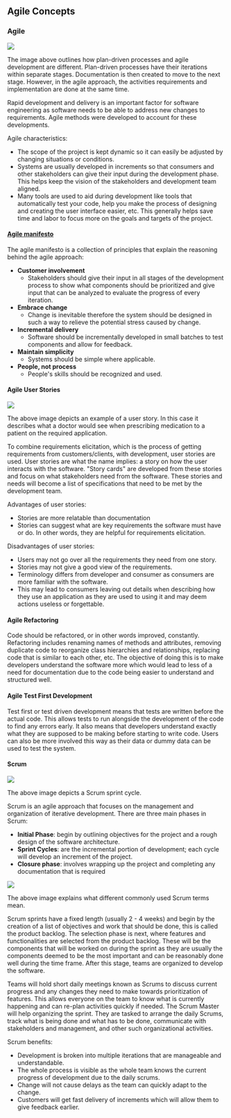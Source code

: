 ## Agile Concepts

### Agile

![](https://user-images.githubusercontent.com/14268523/121416020-5536be00-c936-11eb-8584-5c3f62112840.png)

The image above outlines how plan-driven processes and agile development are different. Plan-driven processes have their iterations within separate stages. Documentation is then created to move to the next stage. However, in the agile approach, the activities requirements and implementation are done at the same time.

Rapid development and delivery is an important factor for software engineering
as software needs to be able to address new changes to requirements. Agile methods were developed to account for these developments.

Agile characteristics:

- The scope of the project is kept dynamic so it can easily be adjusted by changing situations or conditions.
- Systems are usually developed in increments so that consumers and other stakeholders can give their input during the development phase. This helps keep the vision of the stakeholders and development team aligned.
- Many tools are used to aid during development like tools that automatically test your code, help you make the process of designing and creating the user interface easier, etc. This generally helps save time and labor to focus more on the goals and targets of the project.

#### [Agile manifesto](https://agilemanifesto.org/)

The agile manifesto is a collection of principles that explain the reasoning behind the agile approach:

- **Customer involvement**
  - Stakeholders should give their input in all stages of the development process to show what components should be prioritized and give input that can be analyzed to evaluate the progress of every iteration.
- **Embrace change**
  - Change is inevitable therefore the system should be designed in such a way to relieve the potential stress caused by change.
- **Incremental delivery**
  - Software should be incrementally developed in small batches to test components and allow for feedback.
- **Maintain simplicity**
  - Systems should be simple where applicable.
- **People, not process**
  - People's skills should be recognized and used.

#### Agile User Stories

![](https://user-images.githubusercontent.com/14268523/121424292-2e30ba00-c93f-11eb-896f-01c4402e9209.png)

The above image depicts an example of a user story. In this case it describes what a doctor would see when prescribing medication to a patient on the required application.

To combine requirements elicitation, which is the process of getting requirements from customers/clients, with development, user stories are used. User stories are what the name implies: a story on how the user interacts with the software. "Story cards" are developed from these stories and focus on what stakeholders need from the software. These stories and needs will become a list of specifications that need to be met by the development team.

Advantages of user stories:
- Stories are more relatable than documentation
- Stories can suggest what are key requirements the software must have or do. In other words, they are helpful for requirements elicitation.

Disadvantages of user stories:
- Users may not go over all the requirements they need from one story.
- Stories may not give a good view of the requirements.
- Terminology differs from developer and consumer as consumers are more familiar with the software.
- This may lead to consumers leaving out details when describing how they use an application as they are used to using it and may deem actions useless or forgettable.

#### Agile Refactoring

Code should be refactored, or in other words improved, constantly. Refactoring includes renaming names of methods and attributes, removing duplicate code to reorganize class hierarchies and relationships, replacing code that is similar to each other, etc. The objective of doing this is to make developers understand the software more which would lead to less of a need for documentation due to the code being easier to understand and structured well.

#### Agile Test First Development

Test first or test driven development means that tests are written before the actual code. This allows tests to run alongside the development of the code to find any errors early. It also means that developers understand exactly what they are supposed to be making before starting to write code. Users can also be more involved this way as their data or dummy data can be used to test the system.

#### Scrum

![](https://user-images.githubusercontent.com/14268523/121424789-bc0ca500-c93f-11eb-8fda-e68a34226f2f.png)

The above image depicts a Scrum sprint cycle.

Scrum is an agile approach that focuses on the management and organization of iterative development. There are three main phases in Scrum:

- **Initial Phase**: begin by outlining objectives for the project and a rough design of the software architecture.
- **Sprint Cycles**: are the incremental portion of development; each cycle will develop an increment of the project.
- **Closure phase**: involves wrapping up the project and completing any documentation that is required

![](https://user-images.githubusercontent.com/14268523/121425704-b499cb80-c940-11eb-801f-c8f0d231723d.png)

The above image explains what different commonly used Scrum terms mean.

Scrum sprints have a fixed length (usually 2 - 4 weeks) and begin by the creation of a list of objectives and work that should be done, this is called the product backlog. The selection phase is next, where features and functionalities are selected from the product backlog. These will be the components that will be worked on during the sprint as they are usually the components deemed to be the most important and can be reasonably done well during the time frame. After this stage, teams are organized to develop the software.

Teams will hold short daily meetings known as Scrums to discuss current progress and any changes they need to make towards prioritization of features. This allows everyone on the team to know what is currently happening and can re-plan activities quickly if needed. The Scrum Master will help organizing the sprint. They are tasked to arrange the daily Scrums, track what is being done and what has to be done, communicate with stakeholders and management, and other such organizational activities.

Scrum benefits:
- Development is broken into multiple iterations that are manageable and understandable.
- The whole process is visible as the whole team knows the current progress of development due to the daily scrums.
- Change  will not cause delays as the team can quickly adapt to the change.
- Customers will get fast delivery of increments which will allow them to give feedback earlier.
